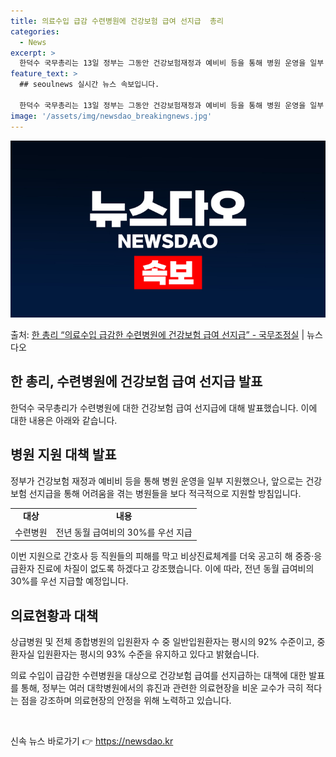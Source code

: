```yaml
---
title: 의료수입 급감 수련병원에 건강보험 급여 선지급  총리
categories:
  - News
excerpt: >
  한덕수 국무총리는 13일 정부는 그동안 건강보험재정과 예비비 등을 통해 병원 운영을 일부 지원해왔으나, 앞으…
feature_text: >
  ## seoulnews 실시간 뉴스 속보입니다.

  한덕수 국무총리는 13일 정부는 그동안 건강보험재정과 예비비 등을 통해 병원 운영을 일부 지원해왔으나, 앞으…
image: '/assets/img/newsdao_breakingnews.jpg'
---
```


![뉴스다오 속보](/assets/img/newsdao_breakingnews.jpg)

<p>출처: <a href="https://newsdao.kr/3793" rel="dofollow">한 총리 “의료수입 급감한 수련병원에 건강보험 급여 선지급” - 국무조정실</a> | 뉴스다오</p>

<h2 data-ke-size="size26">한 총리, 수련병원에 건강보험 급여 선지급 발표</h2>
<p data-ke-size="size16">한덕수 국무총리가 수련병원에 대한 건강보험 급여 선지급에 대해 발표했습니다. 이에 대한 내용은 아래와 같습니다.</p>

<h2 data-ke-size="size26">병원 지원 대책 발표</h2>
<p data-ke-size="size16">정부가 건강보험 재정과 예비비 등을 통해 병원 운영을 일부 지원했으나, 앞으로는 건강보험 선지급을 통해 어려움을 겪는 병원들을 보다 적극적으로 지원할 방침입니다.</p>
<table>
  <tr>
    <td style="text-align: center; height: 17px;"><b>대상</b></td>
    <td style="text-align: center; height: 17px;"><b>내용</b></td>
  </tr>
  <tr>
    <td style="text-align: center; height: 17px;">수련병원</td>
    <td style="text-align: center; height: 17px;">전년 동월 급여비의 30%를 우선 지급</td>
  </tr>
</table>
<p data-ke-size="size16">이번 지원으로 간호사 등 직원들의 피해를 막고 비상진료체계를 더욱 공고히 해 중증·응급환자 진료에 차질이 없도록 하겠다고 강조했습니다. 이에 따라, 전년 동월 급여비의 30%를 우선 지급할 예정입니다.</p>

<h2 data-ke-size="size26">의료현황과 대책</h2>
<p data-ke-size="size16">상급병원 및 전체 종합병원의 입원환자 수 중 일반입원환자는 평시의 92% 수준이고, 중환자실 입원환자는 평시의 93% 수준을 유지하고 있다고 밝혔습니다.</p>
<p data-ke-size="size16">의료 수입이 급감한 수련병원을 대상으로 건강보험 급여를 선지급하는 대책에 대한 발표를 통해, 정부는 여러 대학병원에서의 휴진과 관련한 의료현장을 비운 교수가 극히 적다는 점을 강조하며 의료현장의 안정을 위해 노력하고 있습니다.</p>
<p data-ke-size="size16">&nbsp;</p> 

신속 뉴스 바로가기 👉 <a href="https://newsdao.kr" rel="dofollow">https://newsdao.kr</a>


